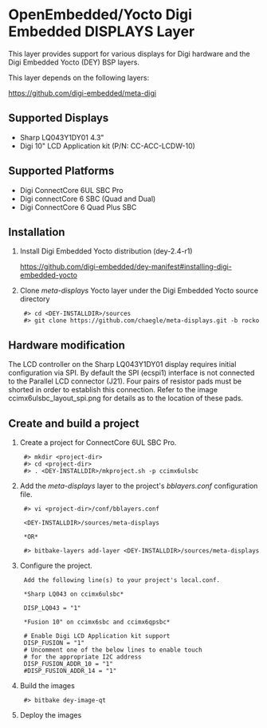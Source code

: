 OpenEmbedded/Yocto Digi Embedded DISPLAYS Layer
============================================

This layer provides support for various displays for Digi hardware and 
the Digi Embedded Yocto (DEY) BSP layers.

This layer depends on the following layers:

https://github.com/digi-embedded/meta-digi

Supported Displays
------------------
  
  * Sharp LQ043Y1DY01 4.3" 
  * Digi 10" LCD Application kit (P/N: CC-ACC-LCDW-10)

Supported Platforms
-------------------

  * Digi ConnectCore 6UL SBC Pro 
  * Digi connectCore 6 SBC (Quad and Dual)
  * Digi ConnectCore 6 Quad Plus SBC

Installation
------------
1. Install Digi Embedded Yocto distribution (dey-2.4-r1)

    https://github.com/digi-embedded/dey-manifest#installing-digi-embedded-yocto

2. Clone *meta-displays* Yocto layer under the Digi Embedded Yocto source
   directory

        #> cd <DEY-INSTALLDIR>/sources
        #> git clone https://github.com/chaegle/meta-displays.git -b rocko

Hardware modification
---------------------

The LCD controller on the Sharp LQ043Y1DY01 display requires initial configuration via SPI. 
By default the SPI (ecspi1) interface is not connected to the Parallel LCD connector
(J21). Four pairs of resistor pads must be shorted in order to establish this 
connection. Refer to the image ccimx6ulsbc_layout_spi.png for details as to the location
of these pads. 
  
Create and build a project
--------------------------

1. Create a project for ConnectCore 6UL SBC Pro.

        #> mkdir <project-dir>
        #> cd <project-dir>
        #> . <DEY-INSTALLDIR>/mkproject.sh -p ccimx6ulsbc

2. Add the *meta-displays* layer to the project's *bblayers.conf*
  configuration file.

        #> vi <project-dir>/conf/bblayers.conf

        <DEY-INSTALLDIR>/sources/meta-displays

        *OR*

        #> bitbake-layers add-layer <DEY-INSTALLDIR>/sources/meta-displays 

3. Configure the project.
     
        Add the following line(s) to your project's local.conf.
        
        *Sharp LQ043 on ccimx6ulsbc*

        DISP_LQ043 = "1"

        *Fusion 10" on ccimx6sbc and ccimx6qpsbc*
 
        # Enable Digi LCD Application kit support
        DISP_FUSION = "1"
        # Uncomment one of the below lines to enable touch
        # for the appropriate I2C address
        DISP_FUSION_ADDR_10 = "1"
        #DISP_FUSION_ADDR_14 = "1"

4. Build the images

        #> bitbake dey-image-qt 

5. Deploy the images 
